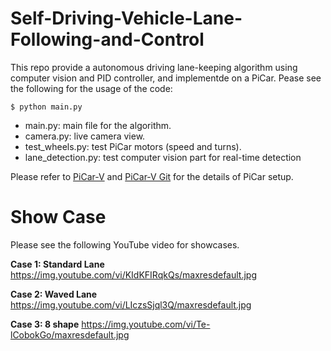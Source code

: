 # Self-Driving-Vehicle-Lane-Following-and-Control
This repo provide a autonomous driving lane-keeping algorithm using computer vision and PID controller, and implementde on a PiCar. Pease see the following for the usage of the code:
```
$ python main.py
```
* main.py: main file for the algorithm.
* camera.py: live camera view.
* test_wheels.py: test PiCar motors (speed and turns).
* lane_detection.py: test computer vision part for real-time detection

Please refer to [PiCar-V](https://docs.sunfounder.com/projects/picar-v/en/latest/) and [PiCar-V Git](https://github.com/sunfounder/SunFounder_PiCar-V) for the details of PiCar setup.

Show Case
=========
Please see the following YouTube video for showcases.

**Case 1: Standard Lane**
https://img.youtube.com/vi/KIdKFIRqkQs/maxresdefault.jpg

**Case 2: Waved Lane**
https://img.youtube.com/vi/LIczsSjql3Q/maxresdefault.jpg

**Case 3: 8 shape**
https://img.youtube.com/vi/Te-lCobokGo/maxresdefault.jpg
